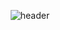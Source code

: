 <div align="center">
  
  ![header](https://capsule-render.vercel.app/api?type=waving&text=WecomeToMyGithub&color==gradient)
</div>
